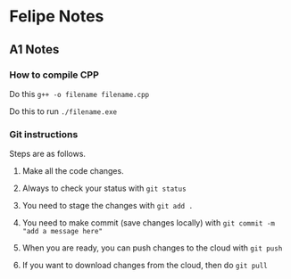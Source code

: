 # Felipe Notes
## A1 Notes
### How to compile CPP
Do this `g++ -o filename filename.cpp`

Do this to run `./filename.exe`

### Git instructions

Steps are as follows.

1. Make all the code changes.

2. Always to check your status with `git status`

3. You need to stage the changes with `git add .`

4. You need to make commit (save changes locally) with `git commit -m "add a message here"`

5. When you are ready, you can push changes to the cloud with `git push`

6. If you want to download changes from the cloud, then do `git pull`